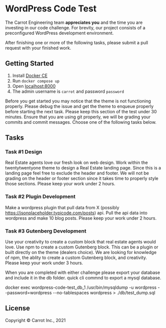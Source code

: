 # WordPress Code Test

The Carrot Engineering team **appreciates you** and the time you are investing in our code challenge. For brevity, our project consists of a preconfigured WordPress development environment.

After finishing one or more of the following tasks, please submit a pull request with your finished work.

## Getting Started

1. Install [Docker CE](https://docs.docker.com/v17.09/docker-for-mac/install/)
2. Run `docker compose up`
3. Open [localhost:8000](localhost:8000)
4. The admin username is `carrot` and password `password`

Before you get started you may notice that the theme is not functioning properly. Please debug the issue and get the theme to enqueue properly before starting the next task.
Please keep this section of the test under 30 minutes.
Ensure that you are using git properly, we will be grading your commits and commit messages.
Choose one of the following tasks below.

## Tasks

### Task #1 Design

Real Estate agents love our fresh look on web design.
Work within the twentytwentyone theme to design a Real Estate landing page.
Since this is a landing page feel free to exclude the header and footer.
We will not be grading on the header or footer section since it takes time to properly style those sections.
Please keep your work under 2 hours.

### Task #2 Plugin Development

Make a wordpress plugin that pull data from X (possibly https://jsonplaceholder.typicode.com/posts) api. Pull the api data into wordpress and make 10 blog posts.
Please keep your work under 2 hours.

### Task #3 Gutenberg Development

Use your creativity to create a custom block that real estate agents would love.
Use npm to create a custom Gutenberg block. This can be a plugin or built directly on the theme (dealers choice).
We are looking for knowledge of npm, the ablity to create a custom Gutenberg block, and creativity.
Please keep your work under 3 hours.

When you are completed with either challenge please export your database and include it in the db folder.
quick cli commnd to export a mysql database.

docker exec wordpress-code-test_db_1 /usr/bin/mysqldump -u wordpress --password=wordpress --no-tablespaces wordpress > ./db/test_dump.sql

## License

Copyright © Carrot Inc., 2021
